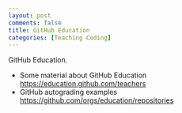```yaml
---
layout: post
comments: false
title: GitHub Education
categories: [Teaching Coding]
---
```


GitHub Education.

- Some material about GitHub Education <a href = "https://education.github.com/teachers" target = "_blank">https://education.github.com/teachers</a>
- GitHub autograding examples <a href = "https://github.com/orgs/education/repositories" target = "_blank">https://github.com/orgs/education/repositories</a>
